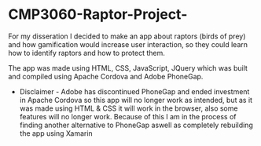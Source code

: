 # CMP3060-Raptor-Project-

For my disseration I decided to make an app about raptors (birds of prey) and how gamification would increase user interaction, so they could learn
how to identify raptors and how to protect them.

The app was made using HTML, CSS, JavaScript, JQuery which was built and compiled using Apache Cordova and Adobe PhoneGap. 

- Disclaimer - 
Adobe has discontinued PhoneGap and ended investment in Apache Cordova so this app will no longer work as intended, but as it was made using HTML & CSS it will work in the browser, also some features will no longer work. Because of this I am in the process of finding another alternative to PhoneGap aswell as completely rebuilding the app using Xamarin

